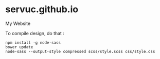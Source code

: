 # servuc.github.io
My Website

To compile design, do that :

```
npm install -g node-sass
bower update
node-sass --output-style compressed scss/style.scss css/style.css
```